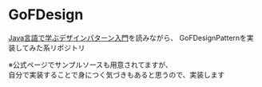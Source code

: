 # GoFDesign
[Java言語で学ぶデザインパターン入門](https://www.hyuki.com/dp/)を読みながら、  GoFDesignPatternを実装してみた系リポジトリ

※公式ページでサンプルソースも用意されてますが、  
自分で実装することで身につく気づきもあると思うので、実装します

